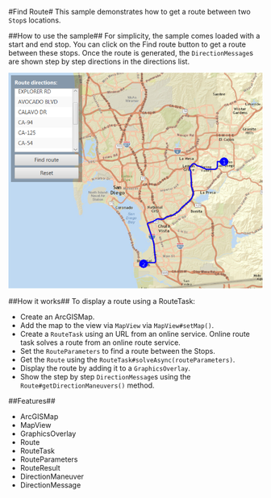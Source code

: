 #Find Route#
This sample demonstrates how to get a route between two `Stop`s locations.

##How to use the sample##
For simplicity, the sample comes loaded with a start and end stop. You can click on the Find route button to get a route between these stops. Once the route is generated, the `DirectionMessage`s are shown step by step directions in the directions list.

![](FindRoute.png)

##How it works##
To display a route using a RouteTask:

- Create an ArcGISMap.
- Add the map to the view via `MapView` via `MapView#setMap()`. 
- Create a `RouteTask` using an URL from an online service. Online route task solves a route from an online route service.
- Set the `RouteParameters` to find a route between the Stops. 
- Get the `Route` using the  `RouteTask#solveAsync(routeParameters)`.
- Display the route by adding it to a `GraphicsOverlay`.
- Show the step by step `DirectionMessage`s using the `Route#getDirectionManeuvers()` method.

##Features##
- ArcGISMap
- MapView
- GraphicsOverlay
- Route
- RouteTask
- RouteParameters
- RouteResult
- DirectionManeuver
- DirectionMessage
